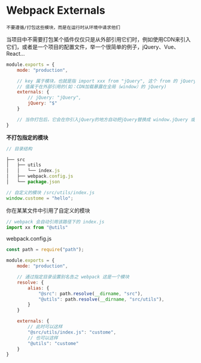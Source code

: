 # Webpack Externals

`不要遵循/打包这些模块，而是在运行时从环境中请求他们`

当项目中不需要打包某个插件仅仅只是从外部引用它们时，例如使用CDN来引入它们，或者是一个项目的配置文件，举一个很简单的例子，jQuery、Vue、React...

```JavaScript
module.exports = {
    mode: "production",

    // key 属于模块，也就是指 import xxx from "jQuery", 这个 from 的 jQuery
    // 值属于在外部引用的(如：CDN加载暴露在全局（window）的 jQuery)
    externals: {
        // jQuery: "jQuery",
        jQuery: "$"
    }

    // 当你打包后，它会在你引入jQuery的地方自动把jQuery替换成 window.jQuery 或者 window.$
}
```

**不打包指定的模块**


```JavaScript
// 目录结构

├── src
│   ├── utils
│   │   └── index.js
│   ├── webpack.config.js
│   └── package.json

// 自定义的模块 /src/utils/index.js
window.custome = "hello";
```

你在某某文件中引用了自定义的模块

```JavaScript
// webpack 会自动引用该路径下的 index.js
import xx from "@utils"
```

webpack.config.js

```JavaScript
const path = require("path");

module.exports = {
    mode: "production",

    // 通过指定目录设置别名告之 webpack 这是一个模块
    resolve: {
        alias: {
            "@src": path.resolve(__dirname, "src"),
            "@utils": path.resolve(__dirname, "src/utils"),
        }
    }

    externals: {
        // 此时可以这样
        "@src/utils/index.js": "custome",
        // 也可以这样
        "@utils": "custome"
    }
}
```
